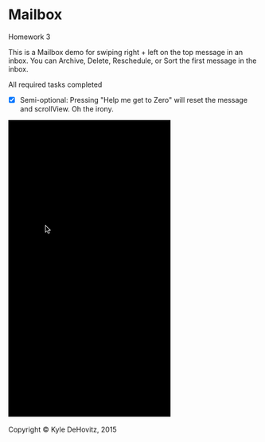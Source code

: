 # Mailbox
Homework 3

This is a Mailbox demo for swiping right + left on the top message in an inbox. You can Archive, Delete, Reschedule, or Sort
the first message in the inbox.

All required tasks completed

- [x] Semi-optional: Pressing "Help me get to Zero" will reset the message and scrollView. Oh the irony.

![Video Walkthrough](mailbox5.gif)

Copyright © Kyle DeHovitz, 2015
